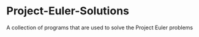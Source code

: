 # Project-Euler-Solutions
A collection of programs that are used to solve the Project Euler problems

